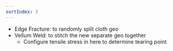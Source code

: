 ```yaml
---
sortIndex: 3
---
```


- Edge Fracture: to randomly split cloth geo
- Vellum Weld: to stitch the new separate geo together
  - Configure tensile stress in here to determine tearing point
